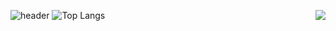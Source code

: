 <!--
**yegenie2/yegenie2** is a ✨ _special_ ✨ repository because its `README.md` (this file) appears on your GitHub profile.

Here are some ideas to get you started:

- 🔭 I’m currently working on ...
- 🌱 I’m currently learning ...
- 👯 I’m looking to collaborate on ...
- 🤔 I’m looking for help with ...
- 💬 Ask me about ...
- 📫 How to reach me: ...
- 😄 Pronouns: ...
- ⚡ Fun fact: ...
-->

![header](https://capsule-render.vercel.app/api?type=waving&color=auto&height=300&section=header&text=genie%20&fontSize=90)
![Top Langs](https://github-readme-stats.vercel.app/api/top-langs/?username=yegenie2&layout=compact&theme=radical)
<img align='right' src="http://mazassumnida.wtf/api/v2/generate_badge?boj=geniest92">


